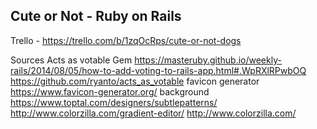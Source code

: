 ## Cute or Not - Ruby on Rails



Trello - https://trello.com/b/1zqOcRps/cute-or-not-dogs


Sources
Acts as votable Gem
https://masteruby.github.io/weekly-rails/2014/08/05/how-to-add-voting-to-rails-app.html#.WpRXlRPwbOQ
https://github.com/ryanto/acts_as_votable
favicon generator https://www.favicon-generator.org/ 
background https://www.toptal.com/designers/subtlepatterns/ 
http://www.colorzilla.com/gradient-editor/
http://www.colorzilla.com/